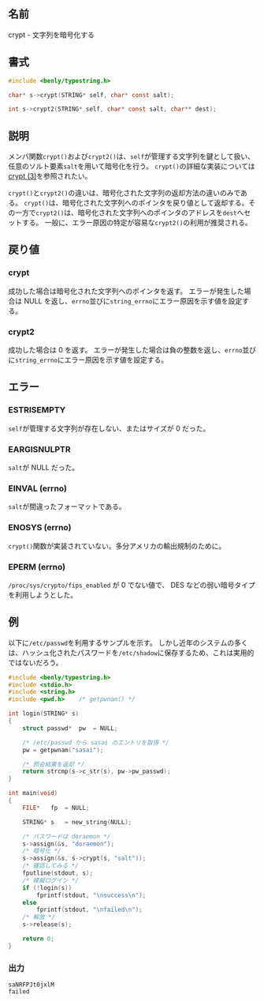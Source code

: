 ## 名前

crypt  - 文字列を暗号化する

## 書式

```c
#include <benly/typestring.h>

char* s->crypt(STRING* self, char* const salt);

int s->crypt2(STRING* self, char* const salt, char** dest);
```

## 説明

メンバ関数`crypt()`および`crypt2()`は、`self`が管理する文字列を鍵として扱い、任意のソルト要素`salt`を用いて暗号化を行う。
`crypt()`の詳細な実装については[crypt (3)](https://linuxjm.osdn.jp/html/LDP_man-pages/man3/crypt.3.html)を参照されたい。

`crypt()`と`crypt2()`の違いは、暗号化された文字列の返却方法の違いのみである。
`crypt()`は、暗号化された文字列へのポインタを戻り値として返却する。その一方で`crypt2()`は、暗号化された文字列へのポインタのアドレスを`dest`へセットする。
一般に、エラー原因の特定が容易な`crypt2()`の利用が推奨される。

## 戻り値

### crypt

成功した場合は暗号化された文字列へのポインタを返す。
エラーが発生した場合は NULL を返し、`errno`並びに`string_errno`にエラー原因を示す値を設定する。

### crypt2

成功した場合は 0 を返す。
エラーが発生した場合は負の整数を返し、`errno`並びに`string_errno`にエラー原因を示す値を設定する。

## エラー

### ESTRISEMPTY

`self`が管理する文字列が存在しない、またはサイズが 0 だった。

### EARGISNULPTR

`salt`が NULL だった。

### EINVAL (errno)

`salt`が間違ったフォーマットである。

### ENOSYS (errno)

`crypt()`関数が実装されていない。多分アメリカの輸出規制のために。

### EPERM (errno)

`/proc/sys/crypto/fips_enabled` が 0 でない値で、 DES などの弱い暗号タイプを利用しようとした。

## 例

以下に`/etc/passwd`を利用するサンプルを示す。
しかし近年のシステムの多くは、ハッシュ化されたパスワードを`/etc/shadow`に保存するため、これは実用的ではないだろう。

```c
#include <benly/typestring.h>
#include <stdio.h>
#include <string.h>
#include <pwd.h>    /* getpwnam() */

int login(STRING* s)
{
    struct passwd*  pw  = NULL;

    /* /etc/passwd から sasai のエントリを取得 */
    pw = getpwnam("sasai");

    /* 照会結果を返却 */
    return strcmp(s->c_str(s), pw->pw_passwd);
}

int main(void)
{
    FILE*   fp  = NULL;

    STRING* s   = new_string(NULL);

    /* パスワードは doraemon */
    s->assign(&s, "doraemon");
    /* 暗号化 */
    s->assign(&s, s->crypt(s, "salt"));
    /* 確認してみる */
    fputline(stdout, s);
    /* 模擬ログイン */
    if (!login(s))
        fprintf(stdout, "\nsuccess\n");
    else
        fprintf(stdout, "\nfailed\n");
    /* 解放 */
    s->release(s);

    return 0;
}
```

### 出力

```
saNRFPJt0jxlM
failed
```
